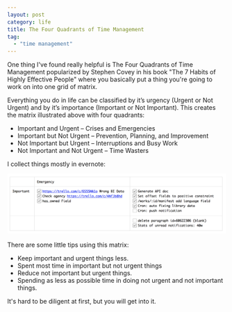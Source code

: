 ```yaml
---
layout: post
category: life
title: The Four Quadrants of Time Management
tag:
  - "time management"
---
```


One thing I've found really helpful is The Four Quadrants of Time Management popularized by Stephen Covey in his book "The 7 Habits of Highly Effective People" where you basically put a thing you're going to work on into one grid of matrix. 

Everything you do in life can be classified by it’s urgency (Urgent or Not Urgent) and by it’s importance (Important or Not Important). This creates the matrix illustrated above with four quadrants:

* Important and Urgent – Crises and Emergencies
* Important but Not Urgent – Prevention, Planning, and Improvement
* Not Important but Urgent – Interruptions and Busy Work
* Not Important and Not Urgent – Time Wasters

I collect things mostly in evernote:

![](/images/2015/evernote-4-quadrants.png)

There are some little tips using this matrix:

* Keep important and urgent things less.
* Spent most time in important but not urgent things
* Reduce not important but urgent things.
* Spending as less as possible time in doing not urgent and not important things.

It's hard to be diligent at first, but you will get into it.
